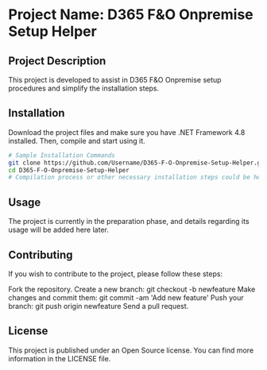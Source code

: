 # Project Name: D365 F&O Onpremise Setup Helper

## Project Description

This project is developed to assist in D365 F&O Onpremise setup procedures and simplify the installation steps.

## Installation

Download the project files and make sure you have .NET Framework 4.8 installed. Then, compile and start using it.

```bash
# Sample Installation Commands
git clone https://github.com/Username/D365-F-O-Onpremise-Setup-Helper.git
cd D365-F-O-Onpremise-Setup-Helper
# Compilation process or other necessary installation steps could be here
```

## Usage
The project is currently in the preparation phase, and details regarding its usage will be added here later.

## Contributing
If you wish to contribute to the project, please follow these steps:

Fork the repository.
Create a new branch: git checkout -b newfeature
Make changes and commit them: git commit -am 'Add new feature'
Push your branch: git push origin newfeature
Send a pull request.


## License
This project is published under an Open Source license. You can find more information in the LICENSE file.

